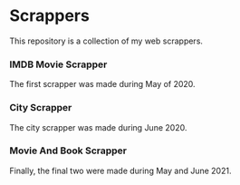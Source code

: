 # Scrappers
This repository is a collection of my web scrappers. 

### IMDB Movie Scrapper
The first scrapper was made during May of 2020.

### City Scrapper
The city scrapper was made during June 2020. 

### Movie And Book Scrapper
Finally, the final two were made during May and June 2021.
